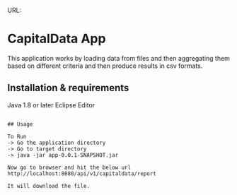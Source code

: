 URL:

# CapitalData App

This application works by loading data from files and then aggregating them based on different criteria and then produce results in csv formats.


## Installation & requirements

Java 1.8 or later
Eclipse Editor
```

## Usage

To Run
-> Go the application directory
-> Go to target directory
-> java -jar app-0.0.1-SNAPSHOT.jar

Now go to browser and hit the below url
http://localhost:8080/api/v1/capitaldata/report

It will download the file.

```
